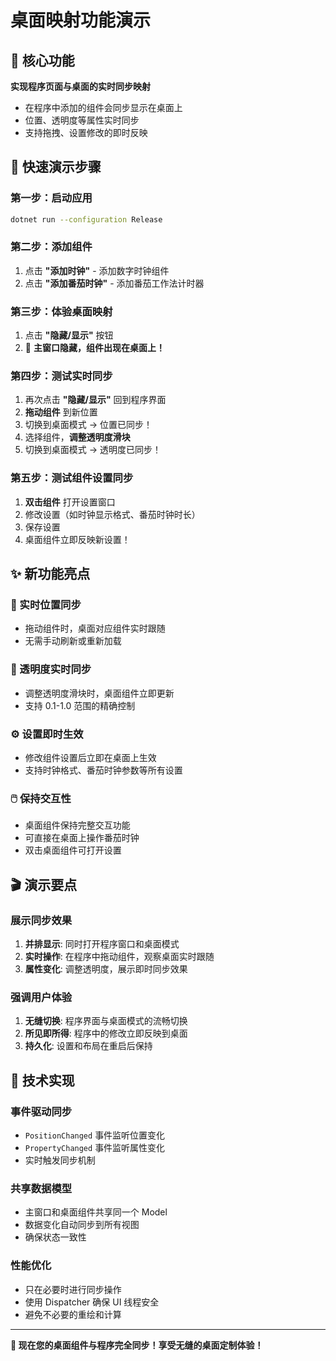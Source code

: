 # 桌面映射功能演示

## 🎯 核心功能
**实现程序页面与桌面的实时同步映射**
- 在程序中添加的组件会同步显示在桌面上
- 位置、透明度等属性实时同步
- 支持拖拽、设置修改的即时反映

## 🚀 快速演示步骤

### 第一步：启动应用
```bash
dotnet run --configuration Release
```

### 第二步：添加组件
1. 点击 **"添加时钟"** - 添加数字时钟组件
2. 点击 **"添加番茄时钟"** - 添加番茄工作法计时器

### 第三步：体验桌面映射
1. 点击 **"隐藏/显示"** 按钮
2. 🎉 **主窗口隐藏，组件出现在桌面上！**

### 第四步：测试实时同步
1. 再次点击 **"隐藏/显示"** 回到程序界面
2. **拖动组件** 到新位置
3. 切换到桌面模式 → 位置已同步！
4. 选择组件，**调整透明度滑块**
5. 切换到桌面模式 → 透明度已同步！

### 第五步：测试组件设置同步
1. **双击组件** 打开设置窗口
2. 修改设置（如时钟显示格式、番茄时钟时长）
3. 保存设置
4. 桌面组件立即反映新设置！

## ✨ 新功能亮点

### 🔄 实时位置同步
- 拖动组件时，桌面对应组件实时跟随
- 无需手动刷新或重新加载

### 🎨 透明度实时同步
- 调整透明度滑块时，桌面组件立即更新
- 支持 0.1-1.0 范围的精确控制

### ⚙️ 设置即时生效
- 修改组件设置后立即在桌面上生效
- 支持时钟格式、番茄时钟参数等所有设置

### 🖱️ 保持交互性
- 桌面组件保持完整交互功能
- 可直接在桌面上操作番茄时钟
- 双击桌面组件可打开设置

## 🎬 演示要点

### 展示同步效果
1. **并排显示**: 同时打开程序窗口和桌面模式
2. **实时操作**: 在程序中拖动组件，观察桌面实时跟随
3. **属性变化**: 调整透明度，展示即时同步效果

### 强调用户体验
1. **无缝切换**: 程序界面与桌面模式的流畅切换
2. **所见即所得**: 程序中的修改立即反映到桌面
3. **持久化**: 设置和布局在重启后保持

## 🔧 技术实现

### 事件驱动同步
- `PositionChanged` 事件监听位置变化
- `PropertyChanged` 事件监听属性变化
- 实时触发同步机制

### 共享数据模型
- 主窗口和桌面组件共享同一个 Model
- 数据变化自动同步到所有视图
- 确保状态一致性

### 性能优化
- 只在必要时进行同步操作
- 使用 Dispatcher 确保 UI 线程安全
- 避免不必要的重绘和计算

---

**🎉 现在您的桌面组件与程序完全同步！享受无缝的桌面定制体验！**